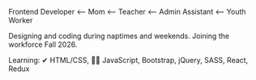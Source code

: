 Frontend Developer <-- Mom <-- Teacher <-- Admin Assistant <-- Youth Worker

Designing and coding during naptimes and weekends. 
Joining the workforce Fall 2026. 

Learning:
✔   HTML/CSS,
👩‍💻  JavaScript,
    Bootstrap,
    jQuery,
    SASS,
    React,
    Redux
  
